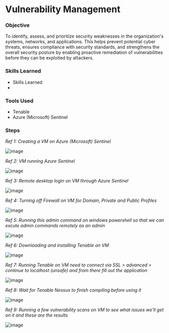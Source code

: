 # Vulnerability Management

### Objective
  
To identify, assess, and prioritize security weaknesses in the organization's systems, networks, and applications. This helps prevent potential cyber threats, ensures compliance with security standards, and strengthens the overall security posture by enabling proactive remediation of vulnerabilities before they can be exploited by attackers.

### Skills Learned

- Skills Learned
- 

### Tools Used

- Tenable
- Azure (Microsoft) Sentinel

### Steps

*Ref 1: Creating a VM on Azure (Microsoft) Sentinel*

![image](https://github.com/user-attachments/assets/d3f1be27-8148-4397-b3b6-c3e38757259e)

*Ref 2: VM running Azure Sentinel*

![image](https://github.com/user-attachments/assets/e82e6d3c-5459-4671-9748-7e529d2132a8)

*Ref 3: Remote desktop login on VM through Azure Sentinel*

![image](https://github.com/user-attachments/assets/dbca929b-f568-4751-a6a7-a69bccce34c9)

*Ref 4: Turning off Firewall on VM for Domain, Private and Public Profiles*

![image](https://github.com/user-attachments/assets/9dd9d4ff-99f9-4bfe-ba93-47e9f2c50058)

*Ref 5: Running this admin command on windows powershell so that we can excute admin commands remotely as an admin*

![image](https://github.com/user-attachments/assets/0a20968b-e819-474f-a582-02b6925765b1)

*Ref 6: Downloading and installing Tenable on VM*

![image](https://github.com/user-attachments/assets/85ee3f39-5931-413e-a6c6-7dda03f8ec75)

*Ref 7: Running Tenable on VM need to connect via SSL > advanced > continue to localhost (unsafe) and from there fill out the application*

![image](https://github.com/user-attachments/assets/75f919da-f3af-422e-90e1-a617e861b5d0)

*Ref 8: Wait for Tenable Nessus to finish compiling before using it*

![image](https://github.com/user-attachments/assets/7e2fdf8f-0ee9-49e0-baee-ec22e5a1fa85)

*Ref 9: Running a few vulnerability scans on VM to see what issues we'll get on it and these are the results*

![image](https://github.com/user-attachments/assets/007edfbf-536a-46cf-88fb-afaf7eb88403)




